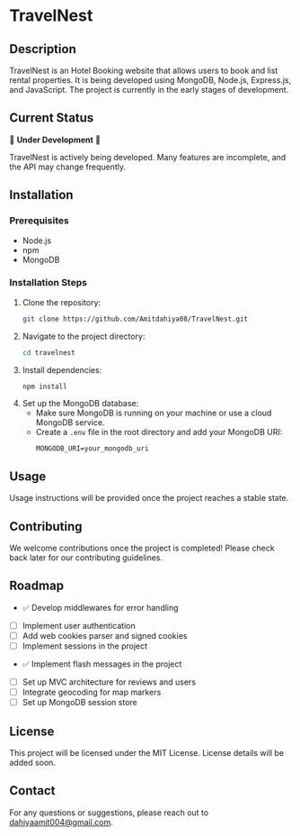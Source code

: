 # TravelNest

## Description
TravelNest is an Hotel Booking website that allows users to book and list rental properties. It is being developed using MongoDB, Node.js, Express.js, and JavaScript. The project is currently in the early stages of development.

## Current Status
🚧 **Under Development** 🚧

TravelNest is actively being developed. Many features are incomplete, and the API may change frequently.

## Installation
### Prerequisites
- Node.js
- npm
- MongoDB

### Installation Steps
1. Clone the repository:
    ```sh
    git clone https://github.com/Amitdahiya08/TravelNest.git
    ```
2. Navigate to the project directory:
    ```sh
    cd travelnest
    ```
3. Install dependencies:
    ```sh
    npm install
    ```
4. Set up the MongoDB database:
    - Make sure MongoDB is running on your machine or use a cloud MongoDB service.
    - Create a `.env` file in the root directory and add your MongoDB URI:
        ```env
        MONGODB_URI=your_mongodb_uri
        ```

## Usage
Usage instructions will be provided once the project reaches a stable state.

## Contributing
We welcome contributions once the project is completed! Please check back later for our contributing guidelines.

## Roadmap
- ✅ Develop middlewares for error handling
- [ ] Implement user authentication
- [ ] Add web cookies parser and signed cookies
- [ ] Implement sessions in the project
- ✅ Implement flash messages in the project
- [ ] Set up MVC architecture for reviews and users
- [ ] Integrate geocoding for map markers
- [ ] Set up MongoDB session store

## License
This project will be licensed under the MIT License. License details will be added soon.

## Contact
For any questions or suggestions, please reach out to [dahiyaamit004@gmail.com](mailto:dahiyaamit004@gmail.com).
